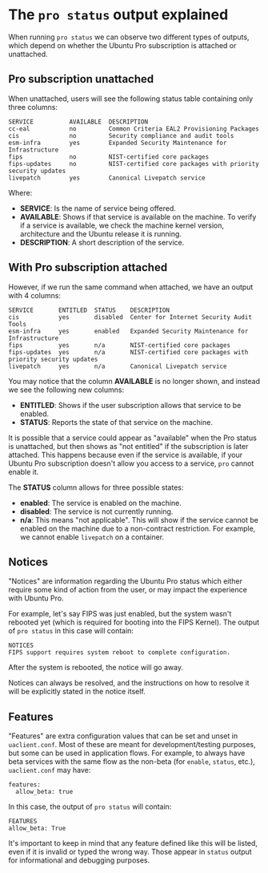 # The `pro status` output explained

When running `pro status` we can observe two different types of outputs, which
depend on whether the Ubuntu Pro subscription is attached or unattached.

## Pro subscription unattached
When unattached, users will see the following status table containing only
three columns:

```
SERVICE          AVAILABLE  DESCRIPTION
cc-eal           no         Common Criteria EAL2 Provisioning Packages
cis              no         Security compliance and audit tools
esm-infra        yes        Expanded Security Maintenance for Infrastructure
fips             no         NIST-certified core packages
fips-updates     no         NIST-certified core packages with priority security updates
livepatch        yes        Canonical Livepatch service
```

Where:

* **SERVICE**: Is the name of service being offered.
* **AVAILABLE**: Shows if that service is available on the machine. To verify
  if a service is available, we check the machine kernel version, architecture
  and the Ubuntu release it is running.
* **DESCRIPTION**: A short description of the service.

## With Pro subscription attached

However, if we run the same command when attached, we have an output with 4
columns:

```
SERVICE       ENTITLED  STATUS    DESCRIPTION
cis           yes       disabled  Center for Internet Security Audit Tools
esm-infra     yes       enabled   Expanded Security Maintenance for Infrastructure
fips          yes       n/a       NIST-certified core packages
fips-updates  yes       n/a       NIST-certified core packages with priority security updates
livepatch     yes       n/a       Canonical Livepatch service
```

You may notice that the column **AVAILABLE** is no longer shown, and instead we
see the following new columns:

* **ENTITLED**: Shows if the user subscription allows that service to be
  enabled.
* **STATUS**: Reports the state of that service on the machine.

It is possible that a service could appear as "available" when the Pro status is
unattached, but then shows as "not entitled" if the subscription is later
attached. This happens because even if the service is available, if your Ubuntu
Pro subscription doesn't allow you access to a service, `pro` cannot enable it.

The **STATUS** column allows for three possible states:

* **enabled**: The service is enabled on the machine.
* **disabled**: The service is not currently running.
* **n/a**: This means "not applicable". This will show if the service cannot be
  enabled on the machine due to a non-contract restriction. For example, we
  cannot enable `livepatch` on a container.

## Notices

"Notices" are information regarding the Ubuntu Pro status which either require
some kind of action from the user, or may impact the experience with Ubuntu Pro.

For example, let's say FIPS was just enabled, but the system wasn't rebooted
yet (which is required for booting into the FIPS Kernel). The output of
`pro status` in this case will contain:

```
NOTICES
FIPS support requires system reboot to complete configuration.
```

After the system is rebooted, the notice will go away.

Notices can always be resolved, and the instructions on how to resolve it will
be explicitly stated in the notice itself.

## Features

"Features" are extra configuration values that can be set and unset in
`uaclient.conf`. Most of these are meant for development/testing purposes, but
some can be used in application flows. For example, to always have beta services
with the same flow as the non-beta (for `enable`, `status`, etc.),
`uaclient.conf` may have:

```
features:
  allow_beta: true
```

In this case, the output of `pro status` will contain:

```
FEATURES
allow_beta: True
```

It's important to keep in mind that any feature defined like this will be
listed, even if it is invalid or typed the wrong way. Those appear in `status`
output for informational and debugging purposes.

